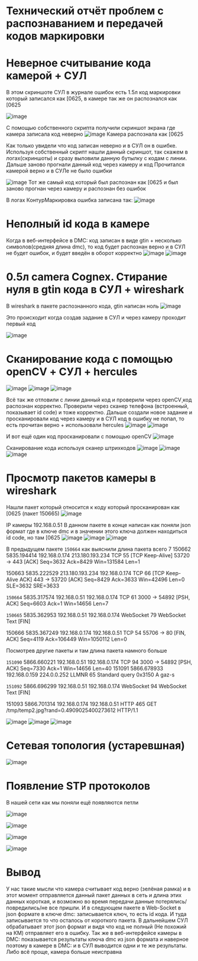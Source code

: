 # Технический отчёт проблем с распознаванием и передачей кодов маркировки








# Неверное считывание кода камерой + СУЛ
В этом скриншоте СУЛ в журнале ошибок есть 1.5л код маркировки который записался как [0625, в камере так же он распознался как [0625

![image](https://github.com/user-attachments/assets/c09d8798-7787-4e6e-b87c-1fbff97e60f1)

С помощью собственного скрипта получили скриншот экрана где камера записала код неверно
![image](https://github.com/user-attachments/assets/24d75a48-eac2-4095-bc36-4474e8258956)
Камера распознала как [0625

Как только увидели что код записан неверно и в СУЛ он в ошибке. Используя собственный скрипт нашли данный скриншот, так скажем в логах(скриншоты) и сразу выловили данную бутылку с кодам с линии. Дальше заново прогнали данный код через камеру и код Прочитался камерой верно и в СУЛе не было ошибки

![image](https://github.com/user-attachments/assets/6f619dec-8768-46ef-9cff-915b98aea1fb)
Тот же самый код который был распознан как [0625 и был заново прогнан через камеру и распознан без ошибок

В логах КонтурМаркировка ошибка записана так: 
![image](https://github.com/user-attachments/assets/d57714b8-839f-4f54-9bd0-a5d3b3a1a70c)


# Неполный id кода в камере
Когда в веб-интерфейсе в DMC: код записан в виде gtin + несколько символов(средняя длина dmc), то код будет распознан верно и в СУЛ не будет ошибок, и будет введён в оборот корректно
![image](https://github.com/user-attachments/assets/8ee110ff-76de-41ef-a9ae-17647303cdbe)
![image](https://github.com/user-attachments/assets/f64cffba-dab9-4e7a-b1d7-897f985e6fd1)


# 0.5л camera Cognex. Стирание нуля в gtin кода в СУЛ + wireshark
В wireshark в пакете распознанного кода, gtin написан ноль
![image](https://github.com/user-attachments/assets/56e00a65-aa15-4668-9fe6-85d5dbb28383)

Это происходит когда создав задание в СУЛ и через камеру проходит первый код 

![image](https://github.com/user-attachments/assets/dc2fad28-a0da-4527-ae35-b9715057c7c6)

# Сканирование кода с помощью openCV + СУЛ + hercules
![image](https://github.com/user-attachments/assets/7c3fbf2d-aee9-40b1-9dc3-9d4551357669)
![image](https://github.com/user-attachments/assets/c5bbd63f-5150-458f-8d19-a87826b13533)
![image](https://github.com/user-attachments/assets/ba4f0be6-4834-49cc-978c-f6bfea69e007)


Всё так же отловили с линии данный код и проверили через openCV¸код распознан корректно. Проверили через сканер телефона (встроенный, показывает id code) и тоже корректно.
Дальше создали новое задание и просканировали код через камеру и в СУЛ код в ошибку не попал, то есть прочитан верно + использовали hercules
![image](https://github.com/user-attachments/assets/c2d03779-9a67-4389-835d-f5febc99b79c)
![image](https://github.com/user-attachments/assets/088c8934-e21b-4b91-b5a2-7561fd529aeb)

И вот ещё один код просканировали с помощью openCV
![image](https://github.com/user-attachments/assets/d8df4929-3065-4df9-b3f8-c796001c5e7a)

Сканирование кода используя сканер штрихкодов
![image](https://github.com/user-attachments/assets/7fad25b9-faba-40ad-960d-83a5d85ab3d6)
![image](https://github.com/user-attachments/assets/05f66277-db90-4349-b4e3-cb8c7eeb9f5b)
![image](https://github.com/user-attachments/assets/93b7d081-beef-4a6c-9801-e1b86ec8c5db)


# Просмотр пакетов камеры в wireshark
Нашли пакет который относится к коду который просканирован как [0625 
(пакет 150665)
![image](https://github.com/user-attachments/assets/67b09382-9e65-47ef-bc35-f2c40d46d09b)

IP камеры 192.168.0.51
В данном пакете в конце написан как поняли json формат где в ключе dmc и в значении этого ключа должен находиться id code, но там [0625 
![image](https://github.com/user-attachments/assets/5ce9aa8c-09be-4d78-b972-0eb0df8da80c)
![image](https://github.com/user-attachments/assets/8289fb73-1a52-4a8c-a53a-1cea160ce414)
![image](https://github.com/user-attachments/assets/588867df-68cf-401e-b136-094d88729025)

В предыдущем пакете ```150664``` как выяснили длина пакета всего 7
150662	5835.194414	192.168.0.174	213.180.193.234	TCP	55	[TCP Keep-Alive] 53720 → 443 [ACK] Seq=3632 Ack=8429 Win=131584 Len=1

150663	5835.222529	213.180.193.234	192.168.0.174	TCP	66	[TCP Keep-Alive ACK] 443 → 53720 [ACK] Seq=8429 Ack=3633 Win=42496 Len=0 SLE=3632 SRE=3633

```150664```	5835.317574	192.168.0.51	192.168.0.174	TCP	61	3000 → 54892 [PSH, ACK] Seq=6603 Ack=1 Win=14656 Len=7

```150665```	5835.362953	192.168.0.51	192.168.0.174	WebSocket	79	WebSocket Text [FIN]

150666	5835.367249	192.168.0.174	192.168.0.51	TCP	54	55706 → 80 [FIN, ACK] Seq=4119 Ack=106449 Win=1050112 Len=0

Посмотрев другие пакеты и там длина пакета намного больше

```151090```	5866.660221	192.168.0.51	192.168.0.174	TCP	94	3000 → 54892 [PSH, ACK] Seq=7330 Ack=1 Win=14656 Len=40
151091	5866.678933	192.168.0.159	224.0.0.252	LLMNR	65	Standard query 0x3150 A gaz-s

```151092```	5866.696299	192.168.0.51	192.168.0.174	WebSocket	94	WebSocket Text [FIN]

151093	5866.701314	192.168.0.174	192.168.0.51	HTTP	465	GET /tmp/temp2.jpg?rand=0.4909025400273612 HTTP/1.1

![image](https://github.com/user-attachments/assets/fce987bb-872b-48bd-a170-08f71b9fe884)
![image](https://github.com/user-attachments/assets/9567f39b-872f-4469-bf25-30f0b89a988d)
![image](https://github.com/user-attachments/assets/8ad0c367-2daf-4d19-ab1c-1902e9c6c863)

# Сетевая топология (устаревшная)

![image](https://github.com/user-attachments/assets/760e8fc7-fb8b-4cd6-a882-d9af8ed18bd9)

# Появление STP протоколов
В нашей сети как мы поняли ещё появляются петли

![image](https://github.com/user-attachments/assets/bb228b7d-425c-4b4f-88c1-c589460735e8)

![image](https://github.com/user-attachments/assets/96b23c73-e1e5-4e28-aacb-64fd55a31fc3)

![image](https://github.com/user-attachments/assets/aa725321-e391-4b2b-95d0-f517e0aff265)

![image](https://github.com/user-attachments/assets/87ee1c63-3b94-48df-a4e9-6b8398413f9d)

# Вывод
У нас такие мысли что камера считывает код верно (зелёная рамка) и в этот момент отправляется данный пакет данных в сеть и длина этих данных короткая, и возможно во время передачи данные потерялись/повредились/не все пришли. И в следующем пакете в Web-Socket в json формате в ключе dmc: записывается ключ, то есть id кода. 
И туда записывается то что осталось от короткого пакета. В дальнейшем СУЛ обрабатывает этот json формат и видя что код не полный (Не похожий на КМ) отправляет его в ошибку. 
Так же в веб-интерфейсе камеры в DMC: показывается результаты ключа dmc из json формата и наверное поэтому в камере в DMC: и в СУЛ выводится одни и те же результаты. Либо всё проще, камера больше неисправна











